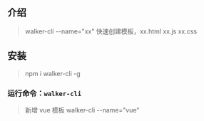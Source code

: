 ## 介绍

> walker-cli --name="xx" 快速创建模板，xx.html xx.js xx.css
## 安装
> npm i walker-cli -g
### 运行命令：```walker-cli```
> 新增 vue 模板 walker-cli --name="vue"